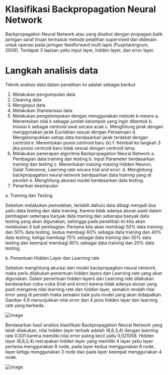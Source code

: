 # Klasifikasi Backpropagation Neural Network
  Backpropagation Neural Network atau yang disebut dengan propagasi balik jaringan saraf tiruan termasuk metode pelatihan supervised dan didesain untuk operasi pada jaringan feedforward multi lapis (Puspitaningrum, 2006). Terdapat 3 lapisan yaitu input layer, hidden layer, dan error layer. 
# Langkah analisis data
Teknik analisis data dalam penelitian ini adalah sebagai berikut
1.	Melakukan pengumpulan data
2.	Cleaning data
3.	Menginput data
4.	Melakukan Standarisasi data
5.	Melakukan pengelompokan dengan menggunakan metode k-means
	a.	Menentukan nilai k sebagai jumlah kelompok yang ingin dibentuk
	b.	Inisiasi k sebagai centroid awal secara acak
	c.	Menghitung jarak dengan menggunakan jarak Euclidean sesuai dengan Persamaan
	d.	Mengelompokkan setiap data berdasarkan jarak terdekat dengan centroid
	e.	Menentukan posisi centroid baru (k)
	f.	Kembali ke langkah 3 jika posisi centroid baru tidak sesuai dengan centroid lama.
6.	Melakukan penerapan algoritma Backpropagation Neural Network
	a.	Pembagian data training dan testing
	b.	Input Parameter berdasarkan training dan testing
	c.	Menentukan masing-masing Hidden Neuron, Galat Tolerance, Learning rate secara trial and error.
	d.	Menghitung backpropagation neural network berdasarkan data training yang di peroleh
	e.	Menghitung akurasi model berdasarkan data testing.
7.	Penarikan kesimpulan

a.	Training dan Testing

Sebelum melakukan pemodelan, terlebih dahulu data dibagi menjadi dua yaitu data testing dan data training. Karena tidak adanya aturan pasti dalam pembagian seberapa banyak data training dan seberapa banyak data testing yang akan digunakan, sehingga pada penelitian ini kita akan melakukan 4 kali pembagian. Pertama kita akan membagi 50% data training dan 50% data testing, kedua membagi 60% sebagai data training dan 40% data testing, ketiga membagi 70% sebagai data training dan 30% data testing dan keempat membagi 80% sebagai data training dan 20% data testing.
	
b.	Penentuan Hidden Layer dan Learning rate

Sebelum menghitung akurasi dari model backpropagtion neural network, maka perlu dilakukan penentuan hidden layers dan Learning rate yang akan digunakan. Dalam penentuan hidden layers dan Learning rate dilakukan berdasarkan coba-coba (trial and error) karena tidak adanya aturan yang pasti mengenai nilai learning rate dan hidden layer, semakin rendah nilai error yang di peroleh maka semakin baik pula model yang akan didapatkan. Gambar 4.9 menunjukkan nilai error dari 4 jenis hidden layer dan learning rate yang berbeda. 

![image](https://user-images.githubusercontent.com/116243989/197651257-d7972b24-a35f-4e86-8b87-d6f79e47b95c.png)

Berdasarkan hasil analisis klasifikasi Backpropagation Neural Network yang telah dilakukan, nilai hidden layer terbaik adalah (8,6,3,4) dengan learning rate 0.001 karena memiliki nilai error paling kecil yaitu 0,021058. Hidden layer (8,6,3,4) merupakan hidden layer yang memiliki 4 layer yaitu layer pertama menggunakan 8 node, pada layer kedua menggunakan 6 node, layer ketiga menggunakan 3 node dan pada layer keempat menggunakan 4 node. 

![image](https://user-images.githubusercontent.com/116243989/197651325-3e87de14-2917-4e3a-badc-0d07662f50d1.png)

